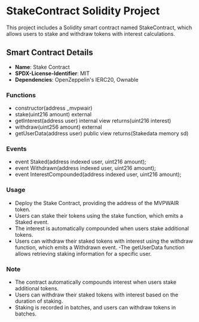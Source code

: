# StakeContract Solidity Project

This project includes a Solidity smart contract named StakeContract, which allows users to stake and withdraw tokens with interest calculations.

## Smart Contract Details

- **Name**: Stake Contract
- **SPDX-License-Identifier**: MIT
- **Dependencies**: OpenZeppelin's IERC20, Ownable

### Functions

- constructor(address _mvpwair)
- stake(uint216 amount) external
- getInterest(address user) internal view returns(uint216 interest)
- withdraw(uint256 amount) external
- getUserData(address user) public view returns(Stakedata memory sd)

### Events

- event Staked(address indexed user, uint216 amount);
- event Withdrawn(address indexed user, uint216 amount);
- event InterestCompounded(address indexed user, uint216 amount);
  
### Usage
- Deploy the Stake Contract, providing the address of the MVPWAIR token.
- Users can stake their tokens using the stake function, which emits a Staked event.
- The interest is automatically compounded when users stake additional tokens.
- Users can withdraw their staked tokens with interest using the withdraw function, which emits a Withdrawn event.
-The getUserData function allows retrieving staking information for a specific user.

### Note
- The contract automatically compounds interest when users stake additional tokens.
- Users can withdraw their staked tokens with interest based on the duration of staking.
- Staking is recorded in batches, and users can withdraw tokens in batches.

